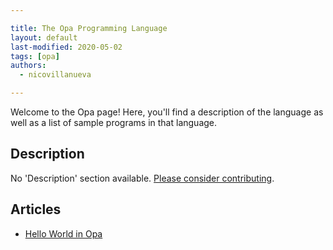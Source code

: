 ```yaml
---

title: The Opa Programming Language
layout: default
last-modified: 2020-05-02
tags: [opa]
authors:
  - nicovillanueva

---
```


Welcome to the Opa page! Here, you'll find a description of the language as well as a list of sample programs in that language.

## Description

No 'Description' section available. [Please consider contributing](https://github.com/TheRenegadeCoder/sample-programs-website).

## Articles

- [Hello World in Opa](https://sampleprograms.io/projects/hello-world/opa)